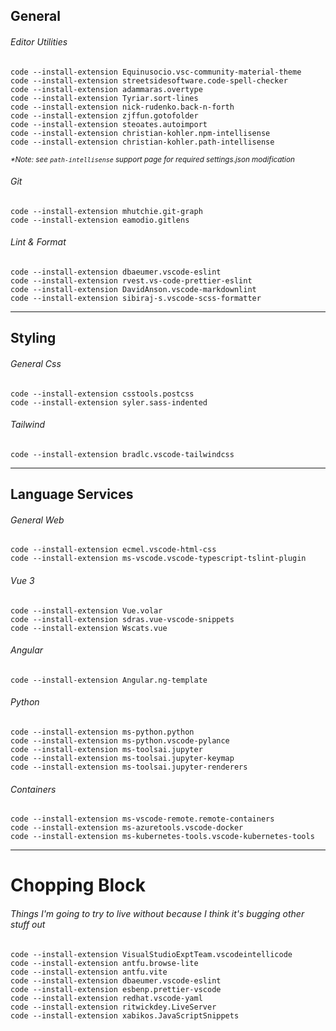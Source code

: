## General 
###### Editor Utilities
```
code --install-extension Equinusocio.vsc-community-material-theme
code --install-extension streetsidesoftware.code-spell-checker
code --install-extension adammaras.overtype
code --install-extension Tyriar.sort-lines
code --install-extension nick-rudenko.back-n-forth
code --install-extension zjffun.gotofolder
code --install-extension steoates.autoimport
code --install-extension christian-kohler.npm-intellisense
code --install-extension christian-kohler.path-intellisense
```
<small>_*Note: see `path-intellisense` support page for required settings.json modification_</small>

###### Git
```
code --install-extension mhutchie.git-graph
code --install-extension eamodio.gitlens

```

###### Lint & Format
```
code --install-extension dbaeumer.vscode-eslint
code --install-extension rvest.vs-code-prettier-eslint
code --install-extension DavidAnson.vscode-markdownlint
code --install-extension sibiraj-s.vscode-scss-formatter
```

---

## Styling
###### General Css
```
code --install-extension csstools.postcss
code --install-extension syler.sass-indented

```

###### Tailwind
```
code --install-extension bradlc.vscode-tailwindcss

```
---

## Language Services
###### General Web
```
code --install-extension ecmel.vscode-html-css
code --install-extension ms-vscode.vscode-typescript-tslint-plugin
```

###### Vue 3
```
code --install-extension Vue.volar
code --install-extension sdras.vue-vscode-snippets
code --install-extension Wscats.vue

```

###### Angular
```
code --install-extension Angular.ng-template
```

###### Python
```
code --install-extension ms-python.python
code --install-extension ms-python.vscode-pylance
code --install-extension ms-toolsai.jupyter
code --install-extension ms-toolsai.jupyter-keymap
code --install-extension ms-toolsai.jupyter-renderers

```

###### Containers
```
code --install-extension ms-vscode-remote.remote-containers
code --install-extension ms-azuretools.vscode-docker
code --install-extension ms-kubernetes-tools.vscode-kubernetes-tools

```

---
# Chopping Block
###### _Things I'm going to try to live without because I think it's bugging other stuff out_
```
code --install-extension VisualStudioExptTeam.vscodeintellicode
code --install-extension antfu.browse-lite
code --install-extension antfu.vite
code --install-extension dbaeumer.vscode-eslint
code --install-extension esbenp.prettier-vscode
code --install-extension redhat.vscode-yaml
code --install-extension ritwickdey.LiveServer
code --install-extension xabikos.JavaScriptSnippets
```